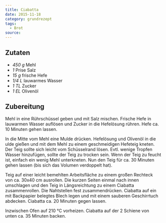 ```yaml
---
title: Ciabatta
date: 2015-11-18
category: grundrezept
tags:
  - Brot
source: 
---
```

## Zutaten
- *450 g*  Mehl
- *1*  Prise Salz 
- *15 g*  frische Hefe
- *1/4 L*  lauwarmes Wasser
- *1 TL*  Zucker
- *1 EL*  Olivenöl

## Zubereitung
Mehl in eine Rührschüssel geben und mit Salz mischen. Frische Hefe in lauwarmen Wasser auflösen und Zucker in die Hefelösung rühren. Hefe ca. 10 Minuten gehen lassen. 

In die Mitte vom Mehl eine Mulde drücken. Hefelösung und Olivenöl in die ulde gießen und mit dem Mehl zu einem geschmeidigen Hefeteig kneten.  Der Teig sollte sich leicht vom Schüsselrand lösen. Evtl. wenige Tropfen Wasser hinzufügen, sollte der Teig zu trocken sein. Wenn der Teig zu feucht ist, einfach ein wenig Mehl unterkneten. Nun den Teig für ca. 30 Minuten gehen lassen (bis sich das Volumen verdoppelt hat).

Teig auf einer leicht bemehlten Arbeitsfläche zu einem großen Rechteck von ca. 30x40 cm ausrollen. Die kurzen Seiten einmal nach innen umschlagen und den Teig in Längsreichtung zu einem Ciabatta zusammenrollen. Die Nahtstellen fest zusammendrücken. Ciabatta auf ein mit Backpapier belegtes Blech legen und mit einem sauberen Geschirrtuch abdecken. 
Ciabatta ca. 20 Minuten gegen lassen. 

Inzwischen Ofen auf 210 °C vorheizen. Ciabatta auf der 2 Schiene von unten ca. 35 Minuten backen.